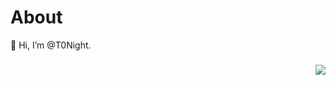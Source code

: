 # About
👋 Hi, I’m @T0Night. 

### <img align="right" src="https://github-readme-stats.vercel.app/api?username=t0night&show_icons=true&theme=radical">

<!---
t0night/t0night is a ✨ special ✨ repository because its `README.md` (this file) appears on your GitHub profile.
You can click the Preview link to take a look at your changes.
--->
